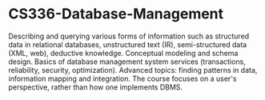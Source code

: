 # CS336-Database-Management
Describing and querying various forms of information such as structured data in relational databases, unstructured text (IR), semi-structured data (XML, web), deductive knowledge. Conceptual modeling and schema design. Basics of database management system services (transactions, reliability, security, optimization). Advanced topics: finding patterns in data, information mapping and integration. The course focuses on a user's perspective, rather than how one implements DBMS.
